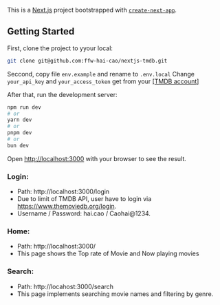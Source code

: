 This is a [Next.js](https://nextjs.org/) project bootstrapped with [`create-next-app`](https://github.com/vercel/next.js/tree/canary/packages/create-next-app).

## Getting Started
First, clone the project to yyour local:
```bash
git clone git@github.com:ffw-hai-cao/nextjs-tmdb.git
```

Seccond, copy file `env.example` and rename to `.env.local`
Change `your_api_key` and `your_access_token` get from your [[TMDB account]](https://www.themoviedb.org/settings/api)

After that, run the development server:

```bash
npm run dev
# or
yarn dev
# or
pnpm dev
# or
bun dev
```

Open [http://localhost:3000](http://localhost:3000) with your browser to see the result.

### Login:

- Path: http://localhost:3000/login
- Due to limit of TMDB API, user have to login via https://www.themoviedb.org/login.
- Username / Password: hai.cao / Caohai@1234.

### Home:

- Path: http://localhost:3000/
- This page shows the Top rate of Movie and Now playing movies

### Search:

- Path: http://locahost:3000/search
- This page implements searching movie names and filtering by genre.